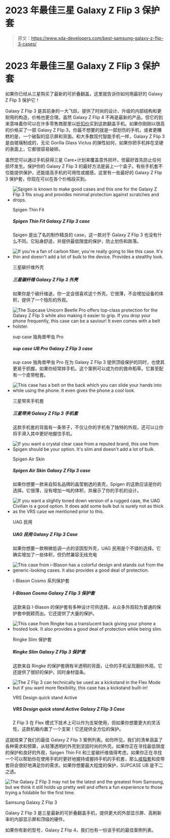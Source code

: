 # 2023 年最佳三星 Galaxy Z Flip 3 保护套

> 原文：<https://www.xda-developers.com/best-samsung-galaxy-z-flip-3-cases/>

# 2023 年最佳三星 Galaxy Z Flip 3 保护套

如果你已经从三星购买了最新的可折叠翻盖，这里就告诉你如何用最好的 Galaxy Z Flip 3 保护它！

Galaxy Z Flip 3 是其前身的一大飞跃，提供了时尚的设计、升级的内部结构和更耐用的构造，价格也更合理。虽然 Galaxy Z Flip 4 不再是最新的产品，但它的到来意味着你可以在许多零售商那里以[折扣价](http://www.xda-developers.com/best-galaxy-z-flip-3-deals/)买到这款翻盖手机。如果你刚刚以很高的价格买了一部 Galaxy Z Flip 3，你最不想要的就是一部划伤的手机，或者更糟糕的是，一个破裂的显示屏和背面。和大多数现代智能手机一样，Galaxy Z Flip 3 是由玻璃制成的，无论 Gorilla Glass Victus 的弹性如何，如果你把手机摔在坚硬的表面上，它都很容易破碎。

虽然您可以通过手机获得三星 Care+计划来覆盖意外损坏，但最好首先防止任何损坏发生。保护你的 Galaxy Z Flip 3 的最好方法是装上一个盒子。有些手机套不仅能提供保护，还能提高手机的可用性或握感。这里有一些最好的 Galaxy Z Flip 3 保护套，你现在可以在各个价格段买到。

*   <picture>![Spigen is known to make good cases and this one for the Galaxy Z Flip 3 fits snug and provides minimal protection against scratches and drops.](img/067f7d5ac61b61014914a0889e3ec3cd.png)</picture>

    Spigen Thin Fit

    ##### Spigen Thin Fit Galaxy Z Flip 3 case

    Spigen 是出了名的制作精良的 case，这一款对于 Galaxy Z Flip 3 也没有什么不同。它贴身舒适，并提供最低限度的保护，防止划伤和跌落。

*   <picture>![If you're a fan of carbon fiber, you're really going to like this case. It's thin and doesn't add a lot of bulk to the device. Provides a stealthy look.](img/c2af6ca99d520b85bc7062d3b8f8dbbf.png)</picture>

    三星碳纤维外壳

    ##### 三星碳纤维 Galaxy Z Flip 3 外壳

    如果你是个碳纤维迷，你一定会很喜欢这个外壳。它很薄，不会增加设备的体积，提供了一个隐形的外观。

*   <picture>![The Supcase Unicorn Beetle Pro offers top-class protection for the Galaxy Z Flip 3 while also making it easier to grip. If you drop your phone frequently, this case can be a saviour! It even comes with a belt holster.](img/95b622ca9c2da915edb621996271119c.png)</picture>

    sup case 独角兽甲虫 Pro

    ##### sup case UB Pro Galaxy Z Flip 3 case

    sup case 独角兽甲虫 Pro 在为 Galaxy Z Flip 3 提供顶级保护的同时，也使其更易于抓握。如果你经常摔手机，这个案例可以成为你的救命稻草。它甚至配有一个皮带枪套。

*   <picture>![This case has a belt on the back which you can slide your hands into while using the phone. It even gives the phone a cool look.](img/3dfecf6968b299b295f9573b65a90f09.png)</picture>

    三星带夹手机套

    ##### 三星带夹 Galaxy Z Flip 3 手机套

    这款手机套的背面有一条带子，不仅让你的手机有了独特的外观，还可以让你将手滑入其中更好地握住手机。

*   <picture>![If you want a crystal clear case from a reputed brand, this one from Spigen should be your option. It's slim and doesn't add a lot of bulk.](img/9ba780438095b1bc5d325009babb57a9.png)</picture>

    Spigen Air Skin

    ##### Spigen Air Skin Galaxy Z Flip 3 case

    如果你想要一款来自知名品牌的晶莹剔透的表壳，Spigen 的这款应该是你的选择。它很薄，没有增加一吨的体积，并展示了你的手机的设计。

*   <picture>![If you want a slightly toned down version of a rugged case, the UAG Civilian is a good option. It does add some bulk but is surely not as thick as the VRS case we mentioned prior to this.](img/54772e4134a7082042a16a305438b48d.png)</picture>

    UAG 民用

    ##### UAG 民用 Galaxy Z Flip 3 Case

    如果你想要一款稍微低调一点的坚固型外壳，UAG 民用是个不错的选择。它确实增加了一些体积，但仍然兼容无线充电

*   <picture>![This case from i-Blason has a colorful design and stands out from the generic-looking cases. It also provides a good deal of protection.](img/9560c74fd40bb5a3707ea6df8d92fb51.png)</picture>

    i-Blason Cosmo 系列保护套

    ##### I-Blason Cosmo Galaxy Z Flip 3 保护套

    这款来自 I-Blason 的保护套有多种设计可供选择，从众多外观较为普通的保护套中脱颖而出。它还提供了大量的保护。

*   <picture>![This case from Ringke has a translucent back giving your phone a frosted look. It also provides a good deal of protection while being slim.](img/d089d463f5a3f0195b6d4fe2133745df.png)</picture>

    Ringke Slim 保护套

    ##### Ringke Slim Galaxy Z Flip 3 保护套

    这款来自 Ringke 的保护套拥有半透明的背面，让你的手机呈现磨砂外观。它还提供了很好的保护，同时身材苗条。

*   <picture>![The Z Flip 3 can technically be used as a kickstand in the Flex Mode but if you want more flexibility, this case has a kickstand built-in!](img/f412ff0220fa486579bbf0317aedb136.png)</picture>

    VRS Design quick stand Active

    ##### VRS Design quick stand Active Galaxy Z Flip 3 Case

    Z Flip 3 在 Flex 模式下技术上可以作为支架使用，但如果你想要更大的灵活性，这款机箱内置了一个支架！它还提供全方位的保护。

这就结束了我们的最佳 Galaxy Z Flip 3 案例列表。如你所见，我们的清单涵盖了各种需求和预算，从轻薄透明的外壳到坚固时尚的外壳。如果你正在寻找最低限度的保护和良好的外观，Spigen Thin Fit 和三星碳纤维值得考虑。如果你正在寻找一个可以帮助你在使用手机时更好地握持或握持手机的手机套，那么[戒指套](https://www.xda-developers.com/samsung-galaxy-z-flip-3-ring-case-review/)和皮带套将会很好地满足你的需求。如果你想要最大程度的保护，SUPCASE UB 是不二之选。

 <picture>![The Galaxy Z Flip 3 may not be the latest and the greatest from Samsung, but we think it still holds up pretty well and offers a fun experience to those trying a foldable for the first time.](img/51e22ff40e8f9f53b35a336808518d90.png)</picture> 

Samsung Galaxy Z Flip 3

Galaxy Z Flip 3 是三星最新的可折叠翻盖手机，提供更大的外部显示屏、高刷新率的内部显示屏和顶级的硬件。

如果你有新的型号，Galaxy Z Flip 4，我们也有一份该手机的最佳案例列表。
